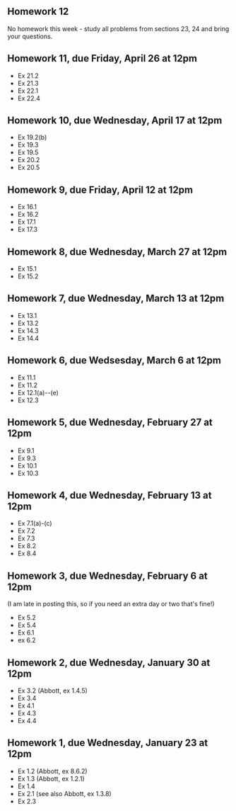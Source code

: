 ## Homework 12

No homework this week - study all problems from sections 23, 24 and bring your questions.

## Homework 11, due Friday, April 26 at 12pm

* Ex 21.2
* Ex 21.3
* Ex 22.1
* Ex 22.4

## Homework 10, due Wednesday, April 17 at 12pm

* Ex 19.2(b)
* Ex 19.3
* Ex 19.5
* Ex 20.2
* Ex 20.5

## Homework 9, due Friday, April 12 at 12pm

* Ex 16.1
* Ex 16.2
* Ex 17.1
* Ex 17.3

## Homework 8, due Wednesday, March 27 at 12pm

* Ex 15.1
* Ex 15.2

## Homework 7, due Wednesday, March 13 at 12pm

* Ex 13.1
* Ex 13.2
* Ex 14.3
* Ex 14.4

## Homework 6, due Wedsesday, March 6 at 12pm

* Ex 11.1
* Ex 11.2
* Ex 12.1(a)--(e)
* Ex 12.3

## Homework 5, due Wednesday, February 27 at 12pm

* Ex 9.1
* Ex 9.3
* Ex 10.1
* Ex 10.3

## Homework 4, due Wednesday, February 13 at 12pm

* Ex 7.1(a)-(c)
* Ex 7.2
* Ex 7.3
* Ex 8.2
* Ex 8.4

## Homework 3, due Wednesday, February 6 at 12pm
(I am late in posting this, so if you need an extra day or two that's fine!)

* Ex 5.2
* Ex 5.4
* Ex 6.1
* ex 6.2

## Homework 2, due Wednesday, January 30 at 12pm

* Ex 3.2 (Abbott, ex 1.4.5)
* Ex 3.4
* Ex 4.1
* Ex 4.3
* Ex 4.4

## Homework 1, due Wednesday, January 23 at 12pm

* Ex 1.2 (Abbott, ex 8.6.2)
* Ex 1.3 (Abbott, ex 1.2.1)
* Ex 1.4
* Ex 2.1 (see also Abbott, ex 1.3.8)
* Ex 2.3
